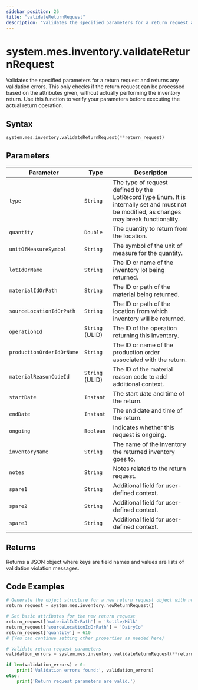 ```yaml
---
sidebar_position: 26
title: "validateReturnRequest"
description: "Validates the specified parameters for a return request and returns any validation errors."
---
```


# system.mes.inventory.validateReturnRequest

Validates the specified parameters for a return request and returns any validation errors. This only checks if the return request can be processed based on the attributes given, without actually performing the inventory return. Use this function to verify your parameters before executing the actual return operation.

## Syntax

```python
system.mes.inventory.validateReturnRequest(**return_request)
```

## Parameters

| Parameter                 | Type            | Description                                                                                                                               |
| ------------------------- | --------------- | ----------------------------------------------------------------------------------------------------------------------------------------- |
| `type`                    | `String`        | The type of request defined by the LotRecordType Enum. It is internally set and must not be modified, as changes may break functionality. |
| `quantity`                | `Double`        | The quantity to return from the location.                                                                                                 |
| `unitOfMeasureSymbol`     | `String`        | The symbol of the unit of measure for the quantity.                                                                                       |
| `lotIdOrName`             | `String`        | The ID or name of the inventory lot being returned.                                                                                       |
| `materialIdOrPath`        | `String`        | The ID or path of the material being returned.                                                                                            |
| `sourceLocationIdOrPath`  | `String`        | The ID or path of the location from which inventory will be returned.                                                                     |
| `operationId`             | `String` (ULID) | The ID of the operation returning this inventory.                                                                                         |
| `productionOrderIdOrName` | `String`        | The ID or name of the production order associated with the return.                                                                        |
| `materialReasonCodeId`    | `String` (ULID) | The ID of the material reason code to add additional context.                                                                             |
| `startDate`               | `Instant`       | The start date and time of the return.                                                                                                    |
| `endDate`                 | `Instant`       | The end date and time of the return.                                                                                                      |
| `ongoing`                 | `Boolean`       | Indicates whether this request is ongoing.                                                                                                |
| `inventoryName`           | `String`        | The name of the inventory the returned inventory goes to.                                                                                 |
| `notes`                   | `String`        | Notes related to the return request.                                                                                                      |
| `spare1`                  | `String`        | Additional field for user-defined context.                                                                                                |
| `spare2`                  | `String`        | Additional field for user-defined context.                                                                                                |
| `spare3`                  | `String`        | Additional field for user-defined context.                                                                                                |

## Returns

Returns a JSON object where keys are field names and values are lists of validation violation messages.

## Code Examples

```python
# Generate the object structure for a new return request object with no initial arguments
return_request = system.mes.inventory.newReturnRequest()

# Set basic attributes for the new return request
return_request['materialIdOrPath'] = 'Bottle/Milk'
return_request['sourceLocationIdOrPath'] = 'DairyCo'
return_request['quantity'] = 610
# (You can continue setting other properties as needed here)

# Validate return request parameters
validation_errors = system.mes.inventory.validateReturnRequest(**return_request)

if len(validation_errors) > 0:
    print('Validation errors found:', validation_errors)
else:
    print('Return request parameters are valid.')
```
